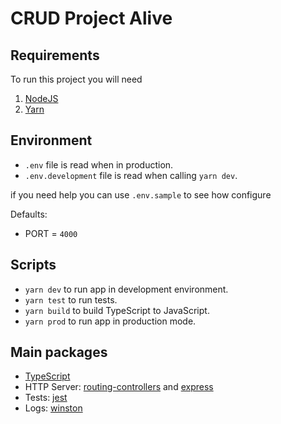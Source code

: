 # CRUD Project Alive

## Requirements

To run this project you will need

1. [NodeJS](https://nodejs.org/en/download/)
2. [Yarn](https://classic.yarnpkg.com/lang/en/docs/install)

## Environment

- `.env` file is read when in production.
- `.env.development` file is read when calling `yarn dev`.

if you need help you can use `.env.sample` to see how configure

Defaults:

 - PORT = `4000`

## Scripts
- `yarn dev` to run app in development environment.
- `yarn test` to run tests.
- `yarn build` to build TypeScript to JavaScript.
- `yarn prod` to run app in production mode.

## Main packages

- [TypeScript](https://github.com/microsoft/TypeScript)
- HTTP Server: [routing-controllers](https://github.com/typestack/routing-controllers) and [express](https://github.com/expressjs/express)
- Tests: [jest](https://github.com/facebook/jest)
- Logs: [winston](https://github.com/winstonjs/winston)